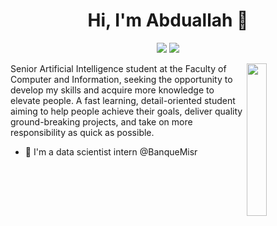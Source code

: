 <h1 align="center">Hi, I'm Abduallah 👋</h1>
<p align="center">
    <a href="https://www.linkedin.com/in/abduallah-hussien-6a8341237/"><img src="https://img.shields.io/badge/linkedin-%230177B5?style=flat&logo=linkedin&logoColor=white"/></a>
    <a href="https://www.instagram.com/abduallahhussien_/"><img src="https://img.shields.io/badge/instagram-%23E4415F?style=flat&logo=instagram&logoColor=white"/></a>
  </p>
  
  <img src="https://raw.githubusercontent.com/mohamedabusrea/mohamedabusrea/master/profile-img.png" align="right" width="25%"/>

Senior Artificial Intelligence student at the Faculty of Computer and Information, seeking the opportunity to develop my skills and acquire more knowledge to elevate people. A fast learning, detail-oriented student aiming to help people achieve their goals, deliver quality ground-breaking projects, and take on more responsibility as quick as possible.

- 🔭 I'm a data scientist intern @BanqueMisr
